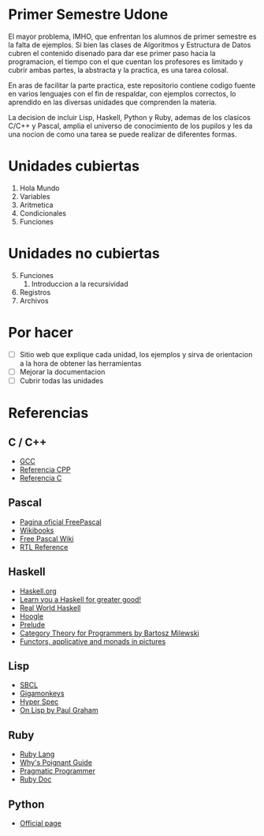# Primer Semestre Udone

El mayor problema, IMHO, que enfrentan los alumnos de primer semestre es la falta de ejemplos. Si bien las clases de Algoritmos y Estructura de Datos cubren el contenido disenado para dar ese primer paso hacia la programacion, el tiempo con el que cuentan los profesores es limitado y cubrir ambas partes, la abstracta y la practica, es una tarea colosal.

En aras de facilitar la parte practica, este repositorio contiene codigo fuente en varios lenguajes con el fin de respaldar, con ejemplos correctos, lo aprendido en las diversas unidades que comprenden la materia.

La decision de incluir Lisp, Haskell, Python y Ruby, ademas de los clasicos C/C++ y Pascal, amplia el universo de conocimiento de los pupilos y les da una nocion de como una tarea se puede realizar de diferentes formas.

# Unidades cubiertas

1. Hola Mundo
2. Variables
3. Aritmetica
4. Condicionales
5. Funciones

# Unidades no cubiertas
5. Funciones
    1. Introduccion a la recursividad
6. Registros
7. Archivos

# Por hacer
- [ ] Sitio web que explique cada unidad, los ejemplos y sirva de orientacion a la hora de obtener las herramientas
- [ ] Mejorar la documentacion
- [ ] Cubrir todas las unidades

# Referencias

## C / C++
- [GCC](https://gcc.gnu.org/)
- [Referencia CPP](http://en.cppreference.com/w/cpp)
- [Referencia C](http://en.cppreference.com/w/c)

## Pascal
- [Pagina oficial FreePascal](http://www.freepascal.org/)
- [Wikibooks](https://en.wikibooks.org/wiki/Pascal_Programming)
- [Free Pascal Wiki](http://wiki.freepascal.org/)
- [RTL Reference](http://www.freepascal.org/docs-html/rtl/)

## Haskell
- [Haskell.org](https://www.haskell.org/)
- [Learn you a Haskell for greater good!](http://learnyouahaskell.com/)
- [Real World Haskell](http://book.realworldhaskell.org/read/)
- [Hoogle](https://www.haskell.org/hoogle/)
- [Prelude](https://hackage.haskell.org/package/base-4.9.0.0/docs/Prelude.html)
- [Category Theory for Programmers by Bartosz Milewski](https://bartoszmilewski.com/2014/10/28/category-theory-for-programmers-the-preface/)
- [Functors, applicative and monads in pictures](http://adit.io/posts/2013-04-17-functors,_applicatives,_and_monads_in_pictures.html)

## Lisp
- [SBCL](http://www.sbcl.org/)
- [Gigamonkeys](http://www.gigamonkeys.com/book/)
- [Hyper Spec](http://www.lispworks.com/documentation/HyperSpec/Front/index.htm)
- [On Lisp by Paul Graham](http://www.paulgraham.com/onlisp.html)

## Ruby
- [Ruby Lang](https://www.ruby-lang.org/en/)
- [Why's Poignant Guide](http://poignant.guide/book/)
- [Pragmatic Programmer](http://ruby-doc.com/docs/ProgrammingRuby/)
- [Ruby Doc](http://ruby-doc.org/)

## Python
- [Official page](https://www.python.org/)
